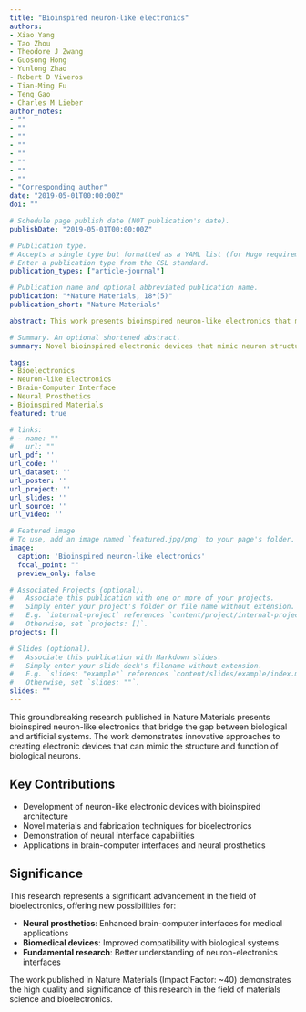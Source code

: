 ```yaml
---
title: "Bioinspired neuron-like electronics"
authors:
- Xiao Yang
- Tao Zhou
- Theodore J Zwang
- Guosong Hong
- Yunlong Zhao
- Robert D Viveros
- Tian-Ming Fu
- Teng Gao
- Charles M Lieber
author_notes:
- ""
- ""
- ""
- ""
- ""
- ""
- ""
- ""
- "Corresponding author"
date: "2019-05-01T00:00:00Z"
doi: ""

# Schedule page publish date (NOT publication's date).
publishDate: "2019-05-01T00:00:00Z"

# Publication type.
# Accepts a single type but formatted as a YAML list (for Hugo requirements).
# Enter a publication type from the CSL standard.
publication_types: ["article-journal"]

# Publication name and optional abbreviated publication name.
publication: "*Nature Materials, 18*(5)"
publication_short: "Nature Materials"

abstract: This work presents bioinspired neuron-like electronics that mimic the structure and function of biological neurons. The research demonstrates novel approaches to creating electronic devices that can interface with biological systems, potentially revolutionizing brain-computer interfaces and neural prosthetics. The study explores the fundamental principles of neuron-like behavior in synthetic materials and their applications in bioelectronics.

# Summary. An optional shortened abstract.
summary: Novel bioinspired electronic devices that mimic neuron structure and function, with applications in brain-computer interfaces and neural prosthetics.

tags:
- Bioelectronics
- Neuron-like Electronics
- Brain-Computer Interface
- Neural Prosthetics
- Bioinspired Materials
featured: true

# links:
# - name: ""
#   url: ""
url_pdf: ''
url_code: ''
url_dataset: ''
url_poster: ''
url_project: ''
url_slides: ''
url_source: ''
url_video: ''

# Featured image
# To use, add an image named `featured.jpg/png` to your page's folder. 
image:
  caption: 'Bioinspired neuron-like electronics'
  focal_point: ""
  preview_only: false

# Associated Projects (optional).
#   Associate this publication with one or more of your projects.
#   Simply enter your project's folder or file name without extension.
#   E.g. `internal-project` references `content/project/internal-project/index.md`.
#   Otherwise, set `projects: []`.
projects: []

# Slides (optional).
#   Associate this publication with Markdown slides.
#   Simply enter your slide deck's filename without extension.
#   E.g. `slides: "example"` references `content/slides/example/index.md`.
#   Otherwise, set `slides: ""`.
slides: ""
---
```


This groundbreaking research published in Nature Materials presents bioinspired neuron-like electronics that bridge the gap between biological and artificial systems. The work demonstrates innovative approaches to creating electronic devices that can mimic the structure and function of biological neurons.

## Key Contributions

- Development of neuron-like electronic devices with bioinspired architecture
- Novel materials and fabrication techniques for bioelectronics
- Demonstration of neural interface capabilities
- Applications in brain-computer interfaces and neural prosthetics

## Significance

This research represents a significant advancement in the field of bioelectronics, offering new possibilities for:

- **Neural prosthetics**: Enhanced brain-computer interfaces for medical applications
- **Biomedical devices**: Improved compatibility with biological systems
- **Fundamental research**: Better understanding of neuron-electronics interfaces

The work published in Nature Materials (Impact Factor: ~40) demonstrates the high quality and significance of this research in the field of materials science and bioelectronics.
